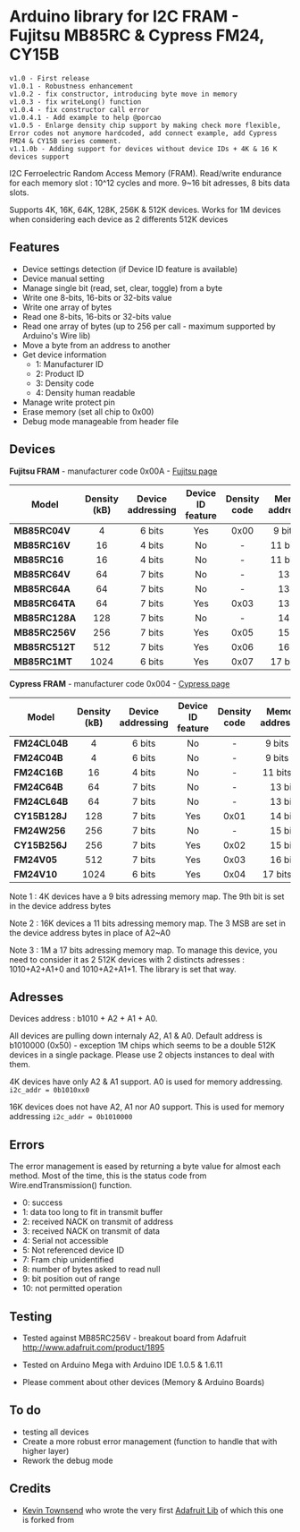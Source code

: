 Arduino library for I2C FRAM - Fujitsu MB85RC & Cypress FM24, CY15B
==============

    v1.0 - First release
	v1.0.1 - Robustness enhancement
	v1.0.2 - fix constructor, introducing byte move in memory
	v1.0.3 - fix writeLong() function
	v1.0.4 - fix constructor call error
	v1.0.4.1 - Add example to help @porcao
	v1.0.5 - Enlarge density chip support by making check more flexible, Error codes not anymore hardcoded, add connect example, add Cypress FM24 & CY15B series comment.
	v1.1.0b - Adding support for devices without device IDs + 4K & 16 K devices support


I2C Ferroelectric Random Access Memory (FRAM). Read/write endurance for each memory slot : 10^12 cycles and more.
9~16 bit adresses, 8 bits data slots.

Supports 4K, 16K, 64K, 128K, 256K & 512K devices. Works for 1M devices when considering each device as 2 differents 512K devices

## Features ##
- Device settings detection (if Device ID feature is available)
- Device manual setting
- Manage single bit (read, set, clear, toggle) from a byte
- Write one 8-bits, 16-bits or 32-bits value
- Write one array of bytes 
- Read one 8-bits, 16-bits or 32-bits value
- Read one array of bytes (up to 256 per call - maximum supported by Arduino's Wire lib)
- Move a byte from an address to another
- Get device information
	- 1: Manufacturer ID
	- 2: Product ID
	- 3: Density code
	- 4: Density human readable
- Manage write protect pin
- Erase memory (set all chip to 0x00)
- Debug mode manageable from header file


## Devices ##

**Fujitsu FRAM** - manufacturer code 0x00A - [Fujitsu page](http://www.fujitsu.com/us/products/devices/semiconductor/memory/fram/lineup/index.html)

|  Model | Density (kB) | Device addressing | Device ID feature | Density code | Memory addressing | Tested |
|  ------ | :------: | :------: | :------: | :------: | :------: | :------: |
|  **MB85RC04V** | 4 | 6 bits | Yes | 0x00 | 9 bits (1) | No |
|  **MB85RC16V** | 16 | 4 bits | No | - | 11 bits (2) | No |
|  **MB85RC16** | 16 | 4 bits | No | - | 11 bits (2) | No |
|  **MB85RC64V** | 64 | 7 bits | No | - | 13 bits | No |
|  **MB85RC64A** | 64 | 7 bits | No | - | 13 bits | No |
|  **MB85RC64TA** | 64 | 7 bits | Yes | 0x03 | 13 bits | No |
|  **MB85RC128A** | 128 | 7 bits | No | - | 14 bits | No |
|  **MB85RC256V** | 256 | 7 bits | Yes | 0x05 | 15 bits | Yes |
|  **MB85RC512T** | 512 | 7 bits | Yes | 0x06 | 16 bits | No |
|  **MB85RC1MT** | 1024 | 6 bits | Yes | 0x07 | 17 bits (3) | No |

**Cypress FRAM** - manufacturer code 0x004 - [Cypress page](http://www.cypress.com/products/f-ram-serial)

|  Model | Density (kB) | Device addressing | Device ID feature | Density code | Memory addressing | Tested |
|  ------ | :------: | :------: | :------: | :------: | :------: | :------: |
|  **FM24CL04B** | 4 | 6 bits | No | - | 9 bits (1) | No |
|  **FM24C04B** | 4 | 6 bits | No | - | 9 bits (1) | No |
|  **FM24C16B** | 16 | 4 bits | No | - | 11 bits (2) | No |
|  **FM24C64B** | 64 | 7 bits | No | - | 13 bits | No |
|  **FM24CL64B** | 64 | 7 bits | No | - | 13 bits | No |
|  **CY15B128J** | 128 | 7 bits | Yes | 0x01 | 14 bits | No |
|  **FM24W256** | 256 | 7 bits | No | - | 15 bits | No |
|  **CY15B256J** | 256 | 7 bits | Yes | 0x02 | 15 bits | No |
|  **FM24V05** | 512 | 7 bits | Yes | 0x03 | 16 bits | No |
|  **FM24V10** | 1024 | 6 bits | Yes | 0x04 | 17 bits (3) | No |	


Note 1 : 4K devices have a 9 bits adressing memory map. The 9th bit is set in the device address bytes

Note 2 : 16K devices a 11 bits adressing memory map. The 3 MSB are set in the device address bytes in place of A2~A0

Note 3 : 1M a 17 bits adressing memory map. To manage this device, you need to consider it as 2 512K devices with 2 distincts adresses : 1010+A2+A1+0 and 1010+A2+A1+1. The library is set that way.


## Adresses ##
Devices address : b1010 + A2 + A1 + A0.

All devices are pulling down internaly A2, A1 & A0. Default address is b1010000 (0x50) - exception 1M chips which seems to be a double 512K devices in a single package. Please use 2 objects instances to deal with them.

4K devices have only A2 & A1 support. A0 is used for memory addressing. `i2c_addr = 0b1010xx0`

16K devices does not have A2, A1 nor A0 support. This is used for memory addressing `i2c_addr = 0b1010000`



## Errors ##
The error management is eased by returning a byte value for almost each method. Most of the time, this is the status code from Wire.endTransmission() function.
- 0: success
- 1: data too long to fit in transmit buffer
- 2: received NACK on transmit of address
- 3: received NACK on transmit of data
- 4: Serial not accessible
- 5: Not referenced device ID
- 7: Fram chip unidentified
- 8: number of bytes asked to read null
- 9: bit position out of range
- 10: not permitted operation

## Testing ##
- Tested against MB85RC256V - breakout board from Adafruit http://www.adafruit.com/product/1895
- Tested on Arduino Mega with Arduino IDE 1.0.5 & 1.6.11

- Please comment about other devices (Memory & Arduino Boards)

## To do ##
- testing all devices
- Create a more robust error management (function to handle that with higher layer)
- Rework the debug mode

## Credits ##
- [Kevin Townsend](https://github.com/microbuilder) who wrote the very first [Adafruit Lib](https://github.com/adafruit/Adafruit_FRAM_I2C) of which this one is forked from